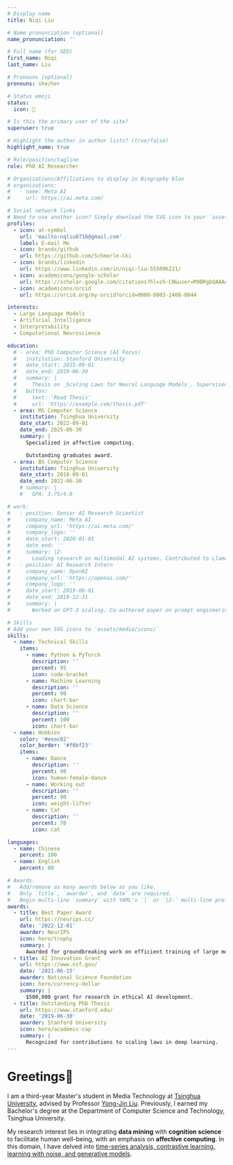 ```yaml
---
# Display name
title: Niqi Liu

# Name pronunciation (optional)
name_pronunciation: ''

# Full name (for SEO)
first_name: Niqi
last_name: Liu

# Pronouns (optional)
pronouns: she/her

# Status emoji
status:
  icon: 🚀

# Is this the primary user of the site?
superuser: true

# Highlight the author in author lists? (true/false)
highlight_name: true

# Role/position/tagline
role: PhD AI Researcher

# Organizations/Affiliations to display in Biography blox
# organizations:
#   - name: Meta AI
#     url: https://ai.meta.com/

# Social network links
# Need to use another icon? Simply download the SVG icon to your `assets/media/icons/` folder.
profiles:
  - icon: at-symbol
    url: 'mailto:nqliu0716@gmail.com'
    label: E-mail Me
  - icon: brands/github
    url: https://github.com/Schmerle-Cki
  - icon: brands/linkedin
    url: https://www.linkedin.com/in/niqi-liu-555096221/
  - icon: academicons/google-scholar
    url: https://scholar.google.com/citations?hl=zh-CN&user=M9BRgbQAAAAJ
  - icon: academicons/orcid
    url: https://orcid.org/my-orcid?orcid=0000-0003-2408-0044

interests:
  - Large Language Models
  - Artificial Intelligence
  - Interpretability
  - Computational Neuroscience

education:
  # - area: PhD Computer Science (AI Focus)
  #   institution: Stanford University
  #   date_start: 2015-09-01
  #   date_end: 2019-06-30
  #   summary: |
  #     Thesis on _Scaling Laws for Neural Language Models_. Supervised by Prof. Andrew Ng. Published 5 papers in NeurIPS and ICML, with 2 best paper awards.
  #   button:
  #     text: 'Read Thesis'
  #     url: 'https://example.com/thesis.pdf'
  - area: MS Computer Science
    institution: Tsinghua University
    date_start: 2022-09-01
    date_end: 2025-06-30
    summary: |
      Specialized in affective computing.

      Outstanding graduates award.
  - area: BS Computer Science
    institution: Tsinghua University
    date_start: 2018-09-01
    date_end: 2022-06-30
    # summary: |
    #   GPA: 3.75/4.0

# work:
#   - position: Senior AI Research Scientist
#     company_name: Meta AI
#     company_url: 'https://ai.meta.com/'
#     company_logo: ''
#     date_start: 2020-01-01
#     date_end: ''
#     summary: |2-
#       Leading research on multimodal AI systems. Contributed to Llama 2 and other open-source models. 50+ citations in 3 years.
#   - position: AI Research Intern
#     company_name: OpenAI
#     company_url: 'https://openai.com/'
#     company_logo: ''
#     date_start: 2019-06-01
#     date_end: 2019-12-31
#     summary: |
#       Worked on GPT-3 scaling. Co-authored paper on prompt engineering.

# Skills
# Add your own SVG icons to `assets/media/icons/`
skills:
  - name: Technical Skills
    items:
      - name: Python & PyTorch
        description: ''
        percent: 95
        icon: code-bracket
      - name: Machine Learning
        description: ''
        percent: 90
        icon: chart-bar
      - name: Data Science
        description: ''
        percent: 100
        icon: chart-bar
  - name: Hobbies
    color: '#eeac02'
    color_border: '#f0bf23'
    items:
      - name: Dance
        description: ''
        percent: 90
        icon: human-female-dance
      - name: Working out
        description: ''
        percent: 90
        icon: weight-lifter
      - name: Cat
        description: ''
        percent: 70
        icon: cat

languages:
  - name: Chinese
    percent: 100
  - name: English
    percent: 80

# Awards.
#   Add/remove as many awards below as you like.
#   Only `title`, `awarder`, and `date` are required.
#   Begin multi-line `summary` with YAML's `|` or `|2-` multi-line prefix and indent 2 spaces below.
awards:
  - title: Best Paper Award
    url: https://neurips.cc/
    date: '2022-12-01'
    awarder: NeurIPS
    icon: hero/trophy
    summary: |
      Awarded for groundbreaking work on efficient training of large models.
  - title: AI Innovation Grant
    url: https://www.nsf.gov/
    date: '2021-06-15'
    awarder: National Science Foundation
    icon: hero/currency-dollar
    summary: |
      $500,000 grant for research in ethical AI development.
  - title: Outstanding PhD Thesis
    url: https://www.stanford.edu/
    date: '2019-06-30'
    awarder: Stanford University
    icon: hero/academic-cap
    summary: |
      Recognized for contributions to scaling laws in deep learning.
---
```

# Greetings👋 

I am a third-year Master's student in Media Technology at [Tsinghua University](https://www.tsinghua.edu.cn/), advised by Professor [Yong-Jin Liu](https://cg.cs.tsinghua.edu.cn/people/~Yongjin/Yongjin.htm). Previously, I earned my Bachelor's degree at the Department of Computer Science and Technology, Tsinghua University.

My research interest lies in integrating **data mining** with **cognition science** to facilitate human well-being, with an emphasis on **affective computing**. In this domain, I have delved into <u>time-series analysis, contrastive learning, learning with noise, and generative models</u>.
